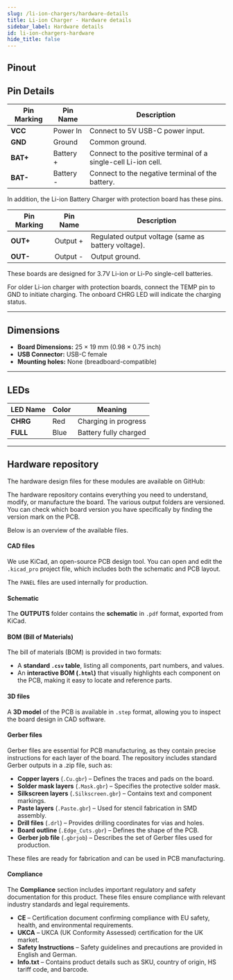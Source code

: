 ```yaml
---
slug: /li-ion-chargers/hardware-details 
title: Li-ion Charger - Hardware details
sidebar_label: Hardware details
id: li-ion-chargers-hardware
hide_title: false
---
```


## Pinout

<CenteredImage src="/img/chargers/pinout1.png" alt="Li-ion charger pinout" caption="Li-ion Battery Charger pinout diagram"/>

<CenteredImage src="/img/chargers/pinout2.png" alt="Li-ion charger pinout" caption="Li-ion Battery Charger with protection pinout diagram"/>

## Pin Details

| Pin Marking | Pin Name  | Description                                                     |
| ----------- | --------- | --------------------------------------------------------------- |
| **VCC**     | Power In  | Connect to 5V USB-C power input.                                |
| **GND**     | Ground    | Common ground.                                                  |
| **BAT+**    | Battery + | Connect to the positive terminal of a single-cell Li-ion cell.  |
| **BAT-**    | Battery - | Connect to the negative terminal of the battery.              |

<InfoBox>In addition, the Li-ion Battery Charger with protection board has these pins.</InfoBox>

| Pin Marking | Pin Name  | Description                                                     |
| ----------- | --------- | --------------------------------------------------------------- |
| **OUT+**    | Output +  | Regulated output voltage (same as battery voltage).             |
| **OUT-**    | Output -  | Output ground.                                                  |

<InfoBox>These boards are designed for 3.7V Li-ion or Li-Po single-cell batteries.</InfoBox>

<WarningBox>For older Li-ion charger with protection boards, connect the TEMP pin to GND to initiate charging. The onboard CHRG LED will indicate the charging status. </WarningBox>

---

## Dimensions

- **Board Dimensions:** 25 × 19 mm (0.98 × 0.75 inch)
- **USB Connector:** USB-C female
- **Mounting holes:** None (breadboard-compatible)

---

## LEDs

| LED Name | Color | Meaning                  |
| -------- | ----- | ------------------------ |
| **CHRG** | Red   | Charging in progress     |
| **FULL** | Blue  | Battery fully charged    |

---

## Hardware repository

The hardware design files for these modules are available on GitHub:

<QuickLink 
  title="Li-ion Charger Hardware Repository" 
  description="Schematics and PCB layout for the charger module"
  url="https://github.com/SolderedElectronics/Li-ion-charger-hardware-design" 
/>

<QuickLink 
  title="Li-ion Charger with Protection Hardware Repository" 
  description="Schematics and PCB layout for the charger module"
  url="https://github.com/SolderedElectronics/Li-ion-charger-with-protection-hardware-design" 
/>

The hardware repository contains everything you need to understand, modify, or manufacture the board. The various output folders are versioned. You can check which board version you have specifically by finding the version mark on the PCB.

Below is an overview of the available files.  

#### CAD files

We use KiCad, an open-source PCB design tool. You can open and edit the `.kicad_pro` project file, which includes both the schematic and PCB layout.

The `PANEL` files are used internally for production.

#### Schematic

The **OUTPUTS** folder contains the **schematic** in `.pdf` format, exported from KiCad.

#### BOM (Bill of Materials)

The bill of materials (BOM) is provided in two formats:  

- A **standard `.csv` table**, listing all components, part numbers, and values.  
- An **interactive BOM (`.html`)** that visually highlights each component on the PCB, making it easy to locate and reference parts.  

#### 3D files

A **3D model** of the PCB is available in `.step` format, allowing you to inspect the board design in CAD software.  

#### Gerber files 

Gerber files are essential for PCB manufacturing, as they contain precise instructions for each layer of the board. The repository includes standard Gerber outputs in a .zip file, such as:  

- **Copper layers** (`.Cu.gbr`) – Defines the traces and pads on the board.  
- **Solder mask layers** (`.Mask.gbr`) – Specifies the protective solder mask.  
- **Silkscreen layers** (`.Silkscreen.gbr`) – Contains text and component markings.  
- **Paste layers** (`.Paste.gbr`) – Used for stencil fabrication in SMD assembly.  
- **Drill files** (`.drl`) – Provides drilling coordinates for vias and holes.  
- **Board outline** (`.Edge_Cuts.gbr`) – Defines the shape of the PCB.  
- **Gerber job file** (`.gbrjob`) – Describes the set of Gerber files used for production.  

These files are ready for fabrication and can be used in PCB manufacturing.

#### Compliance  

The **Compliance** section includes important regulatory and safety documentation for this product. These files ensure compliance with relevant industry standards and legal requirements.  

- **CE** – Certification document confirming compliance with EU safety, health, and environmental requirements.  
- **UKCA** – UKCA (UK Conformity Assessed) certification for the UK market.  
- **Safety Instructions** – Safety guidelines and precautions are provided in English and German.
- **Info.txt** – Contains product details such as SKU, country of origin, HS tariff code, and barcode.